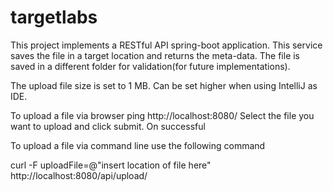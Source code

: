 # targetlabs

This project implements a RESTful API spring-boot application. 
This service saves the file in a target location and returns the meta-data.
The file is saved in a different folder for validation(for future implementations).

The upload file size is set to 1 MB. Can be set higher when using IntelliJ as IDE.



To upload a file via browser ping http://localhost:8080/
Select the file you want to upload and click submit. On successful

To upload a file via command line use the following command

curl -F uploadFile=@"insert location of file here" http://localhost:8080/api/upload/
